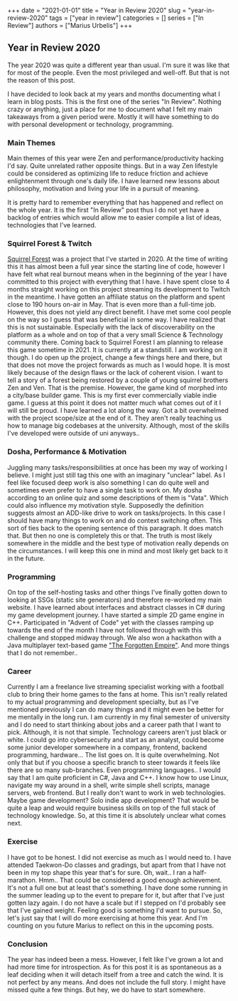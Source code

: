 +++
date = "2021-01-01"
title = "Year in Review 2020"
slug = "year-in-review-2020"
tags = ["year in review"]
categories = []
series = ["In Review"]
authors = ["Marius Urbelis"]
+++

## Year in Review 2020

The year 2020 was quite a different year than usual. I'm sure it was like that for most of the people. Even the most privileged and well-off. But that is not the reason of this post.

I have decided to look back at my years and months documenting what I learn in blog posts. This is the first one of the series "In Review". Nothing crazy or anything, just a place for me to document what I felt my main takeaways from a given period were. Mostly it will have something to do with personal development or technology, programming.

### Main Themes

Main themes of this year were Zen and performance/productivity hacking I'd say. Quite unrelated rather opposite things. But in a way Zen lifestyle could be considered as optimizing life to reduce friction and achieve enlightenment through one's daily life. I have learned new lessons about philosophy, motivation and living your life in a pursuit of meaning.

It is pretty hard to remember everything that has happened and reflect on the whole year. It is the first "In Review" post thus I do not yet have a backlog of entries which would allow me to easier compile a list of ideas, technologies that I've learned.

### Squirrel Forest & Twitch

[Squirrel Forest](https://store.steampowered.com/app/1266720/Squirrel_Forest/) was a project that I've started in 2020. At the time of writing this it has almost been a full year since the starting line of code, however I have felt what real burnout means when in the beginning of the year I have committed to this project with everything that I have. I have spent close to 4 months straight working on this project streaming its development to Twitch in the meantime. I have gotten an affiliate status on the platform and spent close to 190 hours on-air in May. That is even more than a full-time job. However, this does not yield any direct benefit. I have met some cool people on the way so I guess that was beneficial in some way. I have realized that this is not sustainable. Especially with the lack of discoverability on the platform as a whole and on top of that a very small Science & Technology community there. Coming back to Squirrel Forest I am planning to release this game sometime in 2021. It is currently at a standstill. I am working on it though. I do open up the project, change a few things here and there, but that does not move the project forwards as much as I would hope. It is most likely because of the design flaws or the lack of coherent vision. I want to tell a story of a forest being restored by a couple of young squirrel brothers Zen and Ven. That is the premise. However, the game kind of morphed into a city/base builder game. This is my first ever commercially viable indie game. I guess at this point it does not matter much what comes out of it I will still be proud. I have learned a lot along the way. Got a bit overwhelmed with the project scope/size at the end of it. They aren't really teaching us how to manage big codebases at the university. Although, most of the skills I've developed were outside of uni anyways..

### Dosha, Performance & Motivation

Juggling many tasks/responsibilities at once has been my way of working I believe. I might just still tag this one with an imaginary "unclear" label. As I feel like focused deep work is also something I can do quite well and sometimes even prefer to have a single task to work on. My dosha according to an online quiz and some descriptions of them is "Vata". Which could also influence my motivation style. Supposedly the definition suggests almost an ADD-like drive to work on tasks/projects. In this case I should have many things to work on and do context switching often. This sort of ties back to the opening sentence of this paragraph. It does match that. But then no one is completely this or that. The truth is most likely somewhere in the middle and the best type of motivation really depends on the circumstances. I will keep this one in mind and most likely get back to it in the future.

### Programming

On top of the self-hosting tasks and other things I've finally gotten down to looking at SSGs (static site generators)
and therefore re-worked my main website. I have learned about interfaces and abstract classes in C# during my game development journey. I have started a simple 2D game engine in C++. Participated in "Advent of Code" yet with the classes ramping up towards the end of the month I have not followed through with this challenge and stopped midway through. We also won a hackathon with a Java multiplayer text-based game ["The Forgotten Empire"](https://github.com/mariusurbelis/ducs-hackathon-2020). And more things that I do not remember..

### Career

Currently I am a freelance live streaming specialist working with a football club to bring their home games to the fans at home. This isn't really related to my actual programming and development specialty, but as I've mentioned previously I can do many things and it might even be better for me mentally in the long run. I am currently in my final semester of university and I do need to start thinking about jobs and a career path that I want to pick. Although, it is not that simple. Technology careers aren't just black or white. I could go into cybersecurity and start as an analyst, could become some junior developer somewhere in a company, frontend, backend programming, hardware... The list goes on. It is quite overwhelming. Not only that but if you choose a specific branch to steer towards it feels like there are so many sub-branches. Even programming languages.. I would say that I am quite proficient in C#, Java and C++. I know how to use Linux, navigate my way around in a shell, write simple shell scripts, manage servers, web frontend. But I really don't want to work in web technologies. Maybe game development? Solo indie app development? That would be quite a leap and would require business skills on top of the full stack of technology knowledge. So, at this time it is absolutely unclear what comes next.

### Exercise

I have got to be honest. I did not exercise as much as I would need to. I have attended Taekwon-Do classes and gradings, but apart from that I have not been in my top shape this year that's for sure. Oh, wait.. I ran a half-marathon. Hmm.. That could be considered a good enough achievement. It's not a full one but at least that's something. I have done some running in the summer leading up to the event to prepare for it, but after that I've just gotten lazy again. I do not have a scale but if I stepped on I'd probably see that I've gained weight. Feeling good is something I'd want to pursue. So, let's just say that I will do more exercising at home this year. And I'm counting on you future Marius to reflect on this in the upcoming posts.

### Conclusion

The year has indeed been a mess. However, I felt like I've grown a lot and had more time for introspection. As for this post it is as spontaneous as a leaf deciding when it will detach itself from a tree and catch the wind. It is not perfect by any means. And does not include the full story. I might have missed quite a few things. But hey, we do have to start somewhere.
